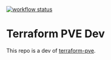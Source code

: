 [![workflow status](https://github.com/miyunda/terraform-pve-dev/actions/workflows/tf-pve-dev.yml/badge.svg)](https://github.com/miyunda/terraform-pve-dev/actions/workflows/tf-pve-dev.yml)
# Terraform PVE Dev
This repo is a dev of [terraform-pve](https://github.com/miyunda/terraform-pve).
